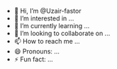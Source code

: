 - 👋 Hi, I’m @Uzair-fastor
- 👀 I’m interested in ...
- 🌱 I’m currently learning ...
- 💞️ I’m looking to collaborate on ...
- 📫 How to reach me ...
- 😄 Pronouns: ...
- ⚡ Fun fact: ...

<!---
Uzair-fastor/Uzair-fastor is a ✨ special ✨ repository because its `README.md` (this file) appears on your GitHub profile.
You can click the Preview link to take a look at your changes.
--->
